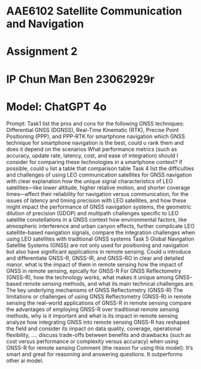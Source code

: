 # AAE6102 Satellite Communication and Navigation
# Assignment 2
# IP Chun Man Ben 23062929r


# Model: ChatGPT 4o
Prompt:
Task1
list the pros and cons for the following GNSS techniques: Differential GNSS (DGNSS), Real-Time Kinematic (RTK), Precise Point Positioning (PPP), and PPP-RTK for smartphone navigation
which GNSS technique for smartphone navigation is the best, could u rank them and does it depend on the scenarios
What performance metrics (such as accuracy, update rate, latency, cost, and ease of integration) should I consider for comparing these technologies in a smartphone context? if possible, could u list a table that comparison table
Task 4
list the difficulties and challenges of using LEO communication satellites for GNSS navigation with clear explanation
how the unique signal characteristics of LEO satellites—like lower altitude, higher relative motion, and shorter coverage times—affect their reliability for navigation versus communication, for the issues of latency and timing precision with LEO satellites, and how these might impact the performance of GNSS navigation systems, the geometric dilution of precision (GDOP) and multipath challenges specific to LEO satellite constellations in a GNSS context
how environmental factors, like atmospheric interference and urban canyon effects, further complicate LEO satellite-based navigation signals, compare the integration challenges when using LEO satellites with traditional GNSS systems
Task 5
Global Navigation Satellite Systems (GNSS) are not only used for positioning and navigation but also have significant applications in remote sensing. Could u introduce and differentiate GNSS-R, GNSS-IR, and GNSS-RO in clear and detailed manor. what is the impact of them in remote sensing
how the impact of GNSS in remote sensing, epically for GNSS-R For GNSS Reflectometry (GNSS-R), how the technology works, what makes it unique among GNSS-based remote sensing methods, and what its main technical challenges are.
The key underlying mechanisms of GNSS Reflectometry (GNSS-R) The limitations or challenges of using GNSS Reflectometry (GNSS-R) in remote sensing
the real-world applications of GNSS-R in remote sensing compare the advantages of employing GNSS-R over traditional remote sensing methods, why is it important and what is its impact in remote sensing analyze how integrating GNSS into remote sensing GNSS-R has reshaped the field and consider its impact on data quality, coverage, operational flexibility, ....
discuss trade-offs between benefits and drawbacks (such as cost versus performance or complexity versus accuracy) when using GNSS-R for remote sensing
Comment (the reason for using this model): It’s smart and great for reasoning and
answering questions. It outperforms other ai model.

